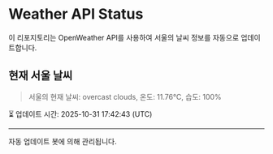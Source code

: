 
# Weather API Status

이 리포지토리는 OpenWeather API를 사용하여 서울의 날씨 정보를 자동으로 업데이트합니다.

## 현재 서울 날씨
> 서울의 현재 날씨: overcast clouds, 온도: 11.76°C, 습도: 100%

⏳ 업데이트 시간: 2025-10-31 17:42:43 (UTC)

---
자동 업데이트 봇에 의해 관리됩니다.
